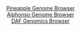 <div id="Pineapple_Genome_Browser" align="center">
  <a href="https://igv.org/app/?sessionURL=blob:zZJda9swFIb_i6BjA8eW7Tj.gDLSNk1DurVL5mVtKUa2ZUedLDmS_JGE_PdpZWM3KzQXGwNdSIcjnfd99exBi4UknIEIOKbtmbYNDCDXvFuiqqb4I6qwBFGBqMQGELjAArMMg2gPCiQVihfX.uZaqVpGlkVUPagQK7kpXRNVaMcZ6qSZ8co655SilAukuJDWmUAtt0jZDjqcoro29WzX9KwcKWQhWq85k9yqMSuTTr.X_ColJWa8wknVUEWeBSRaj9aYmwV6P14tx1mGpZzj7Sw_Hc9n4y_uJL6fjs7v45urVTxavVmSkiHVCHwKL_z157v.xLnsb7pmertRYjG5wr2unHm.PHEv3kz6mggsT23fDtwgDKGvwyEsx_3_5FsvcqT32dcFsnmVe7TRTuhNT7fTTZXfZu2nP_oOwMEAlGeNZgFka.FHNjRcODI8ZzT4sbUDA8JQpyM4AdHDowGUQNk33f6wB2pba2KAxJvmGR4DcJFjAaJBCKFvh6HjDf0hDEP7YOxBI.jfi_YyXoQ.dMaOM0oKQpXGOU8kq6WJGDPbrDDL3ZFZkg9X6Gm5e6riWZjt7HjiBv18FvBROXwhSwPo0c_fp42.RtE_oe41QkyVHosa4ve72bqWl3zIpuldn7bzTTnsxHUevBjPcdEUXFRI6X5d0ceftLVIEMSULrREkpRQorYrnSLvQGQ7roYWZJxyTSEQZfoWGtCwPfjuN5zu4fHwHQ--">Pineapple Genome Browser</a>
</div>
<div id="Alphonso_Genome_Browser" align="center">
  <a href="https://igv.org/app/?sessionURL=blob:zZLtatswGIXvRdCxgWNLtpNYhjLStF2_WEuzzLSlGFmWHTWy5EqK3TTk3qeWjf1ZofmxMTBGfpHlcx4_G9AxbbiSIAWhj4Y.QsADZqH6GWlawb6ShhmQVkQY5gHNKqaZpAykG1ARY8n8.sK9ubC2NWkQcNsOGiJr5ZvIJw15VpL0xqeqCaZKCFIoTazSJjjQpFMBr7tBzwrStr77duQPg5JYEhDRLpQ0KmiZrPPenZf_GuU1k6phebMSlr8GyF0el7H0K_J5ks0mlDJjztn6tNyfnJ9OvkdH89svo.nt_PIkm4.yDzNeS2JXmu3vhcf9ibst9sKDUCQ0u8CHWSKPWVaf38YFVnvR4Yejp5ZrZvbRGCVRghOMHR4uS_b0PzV3F9.x_VLTpT3rLnA_k_JJUrLuIYV11l3Vb_TeekAounI2ALrQ4xRBL4IjbxiOBi9LlHgQvtDRioP07t4DVhO6dNvvNsCuW.cMMOxx9aqPB5QumQbpAEM4RhiHw3gcQ4zR1tuAlRZ_D.3x_BqPYTgJw1FecWGd0GVuZGt8IqXf0cqvn3dkecO_PaCH.sYkTiV8GTOUSCdWfVZRXroF_QNR19tRcAFef6Kr.55c_8S99wTxbbGrcGL5mCB4kLX27OqkKabJwzCLVYynV_GbeHZDUyndEOv2u4l7_OlcRzQn0rpBxw0vuOB2nTmKqgcpCiOnLqBKKOci0HXxEXrQQ0P46bei0fZ..wM-">Alphonso Genome Browser</a>
</div>


<div id="DAF_Genomics_Browser" align="center">
  <a href="https://igv.org/app/?sessionURL=blob:tZFra9swFIb_i2D95Kvs.AZhuJfcu44ELyOlhBP7OPZqW54kN.lC_vuE1zHYhTHoQBIS5_K.Os.JPCEXJWtIRKhhDwzbJhoRBTusoG4rfAc1ChLlUAnUCMccOTYpkuhEchASkuVCVRZStiIyzQxyfY8Nq8tUGMIxoNUF62SBKlWnBtTwhTVwEEbKapUswYSqLVgjmAlpikLoltlis98eQB3fY9u.JW7rrpJlr7pVJpSxzMhBuS2bDI9_MfIflNUq38brVdzXz_F5mg3j.TT.4Nwkm7F3tUnuJuvEW1.syn0DsuM4HM3H9igLrtmCfZw41uNYBrvp.z3dXAZvnOuLm2NbchRD27cDJwgDh5KzRiqWdgoBSQtuR7ar.TTQqOvqL1dn4KkZcFaS6P5BI5JD.qjS709EPrcKFBH4ueuZaYTxDDmJ9NCyfDsM6cD1XSsM7bN2Ih2vXpnkKFmGvkVjSj1jB7XSz8uqH58S.jX4Whh_6qz2v2IKdneDbraYzcLl7eaJXn7KkiKeXB09P_0tJke5_.O3csZrkCr07fkCBSqlVmMjf1Bxzg_nrw--">DAF Genomics Browser</a>
</div>
